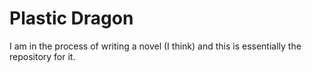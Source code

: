 # Plastic Dragon

I am in the process of writing a novel (I think) and this is essentially the repository for it. 